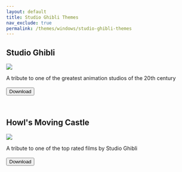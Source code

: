 ```yaml
---
layout: default
title: Studio Ghibli Themes
nav_exclude: true
permalink: /themes/windows/studio-ghibli-themes
---
```


<div class="card">
    <div class="container">
        <h2 class="text-delta">Studio Ghibli</h2>
        <img src="https://images-wixmp-ed30a86b8c4ca887773594c2.wixmp.com/i/836bd001-fc1e-41ac-8fce-917bee5d1f0e/dio7nnc-6098ba2b-d3be-416f-ad85-7edbbb248d87.png/v1/fill/w_1174,h_522,q_80,strp/studio_ghibli_theme_by_og_nimbi_dio7nnc-fullview.jpg" class="squared-corners">
        <p class="text-delta">A tribute to one of the greatest animation studios of the 20th century
        <br /><br />
        <a href="https://www.deviantart.com/og-nimbi/art/Studio-Ghibli-Theme-1129059192" target="_blank">
            <button type="button" name="button" class="btn">Download</button></a></p>
    </div>
</div>
<br />
<div class="card">
    <div class="container">
        <h2 class="text-delta">Howl's Moving Castle</h2>
        <img src="https://images-wixmp-ed30a86b8c4ca887773594c2.wixmp.com/i/836bd001-fc1e-41ac-8fce-917bee5d1f0e/dio7w97-541f9b72-62e9-42f4-b6e9-9ad2b012ee58.png/v1/fill/w_1200,h_509,q_80,strp/howl_s_moving_castle_theme_by_og_nimbi_dio7w97-fullview.jpg" class="squared-corners">
        <p class="text-delta">A tribute to one of the top rated films by Studio Ghibli
        <br /><br />
        <a href="https://www.deviantart.com/og-nimbi/art/Howl-s-Moving-Castle-Theme-1129070347" target="_blank">
            <button type="button" name="button" class="btn">Download</button></a></p>
    </div>
</div>